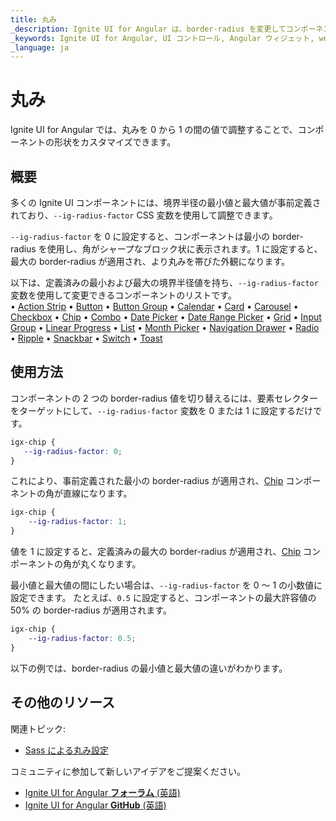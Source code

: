 ```yaml
---
title: 丸み
_description: Ignite UI for Angular は、border-radius を変更してコンポーネントの形を変更できます。
_keywords: Ignite UI for Angular, UI コントロール, Angular ウィジェット, web ウィジェット, UI ウィジェット, Angular, ネイティブ Angular コンポーネント スイート, ネイティブ Angular コントロール, ネイティブ Angular コンポーネント ライブラリ
_language: ja
---
```


# 丸み
Ignite UI for Angular では、丸みを 0 から 1 の間の値で調整することで、コンポーネントの形状をカスタマイズできます。

## 概要
多くの Ignite UI コンポーネントには、境界半径の最小値と最大値が事前定義されており、`--ig-radius-factor` CSS 変数を使用して調整できます。

`--ig-radius-factor` を 0 に設定すると、コンポーネントは最小の border-radius を使用し、角がシャープなブロック状に表示されます。1 に設定すると、最大の border-radius が適用され、より丸みを帯びた外観になります。

以下は、定義済みの最小および最大の境界半径値を持ち、`--ig-radius-factor` 変数を使用して変更できるコンポーネントのリストです。 <br>
• [Action Strip](../action-strip.md) • [Button](../button.md) • [Button Group](../button-group.md) • [Calendar](../calendar.md) • [Card](../card.md) • [Carousel](../carousel.md) • [Checkbox](../checkbox.md) • [Chip](../chip.md) • [Combo](../combo.md) • [Date Picker](../date-picker.md) • [Date Range Picker](../date-range-picker.md) • [Grid](../grid/grid.md) • [Input Group](../input-group.md) • [Linear Progress](../linear-progress.md) • [List](../list.md) • [Month Picker](../month-picker.md) • [Navigation Drawer](../navdrawer.md) • [Radio](../radio-button.md) • [Ripple](../ripple.md) • [Snackbar](../snackbar.md) • [Switch](../switch.md) • [Toast](../toast.md)

## 使用方法

コンポーネントの 2 つの border-radius 値を切り替えるには、要素セレクターをターゲットにして、`--ig-radius-factor` 変数を 0 または 1 に設定するだけです。

```css
igx-chip {
   --ig-radius-factor: 0;
}
```

これにより、事前定義された最小の border-radius が適用され、[Chip](../chip.md) コンポーネントの角が直線になります。

```css
igx-chip {
    --ig-radius-factor: 1;
}
```

値を 1 に設定すると、定義済みの最大の border-radius が適用され、[Chip](../chip.md) コンポーネントの角が丸くなります。

最小値と最大値の間にしたい場合は、`--ig-radius-factor` を 0 ～ 1 の小数値に設定できます。
たとえば、`0.5` に設定すると、コンポーネントの最大許容値の 50% の border-radius が適用されます。

```css
igx-chip {
    --ig-radius-factor: 0.5;
}
```

以下の例では、border-radius の最小値と最大値の違いがわかります。

<code-view style="height: 210px" 
           data-demos-base-url="{environment:demosBaseUrl}" 
           iframe-src="{environment:demosBaseUrl}/theming/roundness" >
</code-view>

## その他のリソース

関連トピック:

- [Sass による丸み設定](./sass/roundness.md)

コミュニティに参加して新しいアイデアをご提案ください。

* [Ignite UI for Angular **フォーラム** (英語)](https://www.infragistics.com/community/forums/f/ignite-ui-for-angular)
* [Ignite UI for Angular **GitHub** (英語)](https://github.com/IgniteUI/igniteui-angular)